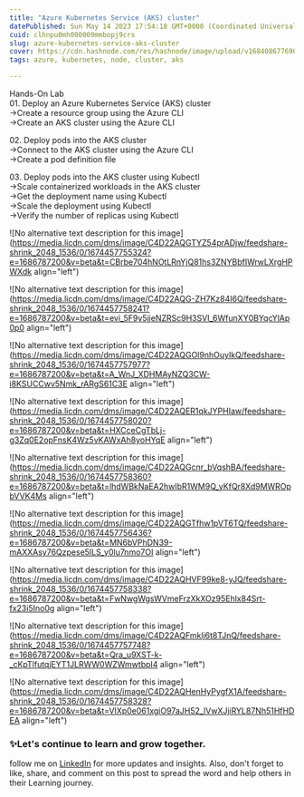 ```yaml
---
title: "Azure Kubernetes Service (AKS) cluster"
datePublished: Sun May 14 2023 17:54:18 GMT+0000 (Coordinated Universal Time)
cuid: clhnpu0mh000009mmbopj9crs
slug: azure-kubernetes-service-aks-cluster
cover: https://cdn.hashnode.com/res/hashnode/image/upload/v1684086776902/3a8834f2-c55a-40c7-a0ef-9e5a6752b238.png
tags: azure, kubernetes, node, cluster, aks

---
```


Hands-On Lab  
01\. Deploy an Azure Kubernetes Service (AKS) cluster  
\-&gt;Create a resource group using the Azure CLI  
\-&gt;Create an AKS cluster using the Azure CLI

02\. Deploy pods into the AKS cluster  
\-&gt;Connect to the AKS cluster using the Azure CLI  
\-&gt;Create a pod definition file

03\. Deploy pods into the AKS cluster using Kubectl  
\-&gt;Scale containerized workloads in the AKS cluster  
\-&gt;Get the deployment name using Kubectl  
\-&gt;Scale the deployment using Kubectl  
\-&gt;Verify the number of replicas using Kubectl

![No alternative text description for this image](https://media.licdn.com/dms/image/C4D22AQGTYZ54prADjw/feedshare-shrink_2048_1536/0/1674457755324?e=1686787200&v=beta&t=CBrbe704hNOtLRnYjQ81hs3ZNYBbfIWrwLXrgHPWXdk align="left")

![No alternative text description for this image](https://media.licdn.com/dms/image/C4D22AQG-ZH7Kz84I6Q/feedshare-shrink_2048_1536/0/1674457758241?e=1686787200&v=beta&t=evi_5F9y5jjeNZRSc9H3SVI_6WfunXY0BYqcYlAp0p0 align="left")

![No alternative text description for this image](https://media.licdn.com/dms/image/C4D22AQGOl9nhOuyIkQ/feedshare-shrink_2048_1536/0/1674457757977?e=1686787200&v=beta&t=A_WnJ_XDHMAyNZQ3CW-i8KSUCCwv5Nmk_rARgS61C3E align="left")

![No alternative text description for this image](https://media.licdn.com/dms/image/C4D22AQER1qkJYPHIaw/feedshare-shrink_2048_1536/0/1674457758020?e=1686787200&v=beta&t=HXCceCgTbLj-g3Zq0E2opFnsK4Wz5vKAWxAh8yoHYqE align="left")

![No alternative text description for this image](https://media.licdn.com/dms/image/C4D22AQGcnr_bVqshBA/feedshare-shrink_2048_1536/0/1674457758360?e=1686787200&v=beta&t=lhdWBkNaEA2hwIbR1WM9Q_yKfQr8Xd9MWROpbVVK4Ms align="left")

![No alternative text description for this image](https://media.licdn.com/dms/image/C4D22AQGTfhw1pVT6TQ/feedshare-shrink_2048_1536/0/1674457756436?e=1686787200&v=beta&t=MN6bVPhDN39-mAXXAsy76Qzpese5ILS_y0lu7nmo7OI align="left")

![No alternative text description for this image](https://media.licdn.com/dms/image/C4D22AQHVF99ke8-yJQ/feedshare-shrink_2048_1536/0/1674457758338?e=1686787200&v=beta&t=FwNwgWgsWVmeFrzXkXOz95Ehlx84Srt-fx23i5Ino0g align="left")

![No alternative text description for this image](https://media.licdn.com/dms/image/C4D22AQFmklj6t8TJnQ/feedshare-shrink_2048_1536/0/1674457757748?e=1686787200&v=beta&t=Qra_u9XST-k-_cKpTlfutqjEYT1JLRWW0WZWmwtbpI4 align="left")

![No alternative text description for this image](https://media.licdn.com/dms/image/C4D22AQHenHyPygfX1A/feedshare-shrink_2048_1536/0/1674457758328?e=1686787200&v=beta&t=VIXp0e061xgiO97aJH52_lVwXJjiRYL87Nh51HfHDEA align="left")

### ✨Let's continue to learn and grow together.

follow me on [LinkedIn](https://www.linkedin.com/in/romeshdharamgudi/) for more updates and insights. Also, don't forget to like, share, and comment on this post to spread the word and help others in their Learning journey.